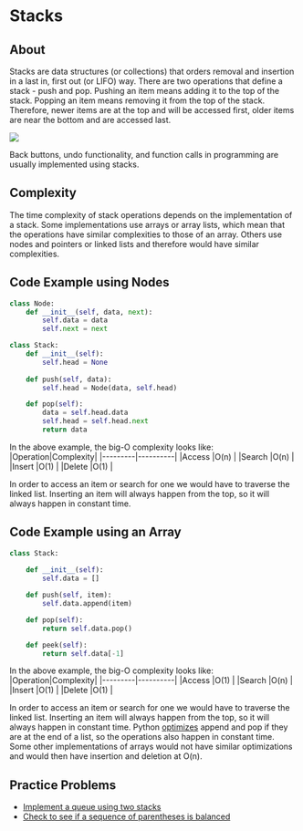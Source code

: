 # Stacks

## About
Stacks are data structures (or collections) that orders removal and insertion in a last in, first out (or LIFO) way. There are two operations that define a stack - push and pop. Pushing an item means adding it to the top of the stack. Popping an item means removing it from the top of the stack. Therefore, newer items are at the top and will be accessed first, older items are near the bottom and are accessed last.

![](http://legacy.earlham.edu/~ltnguyen14/cs%20web/pics/stack.png) 

Back buttons, undo functionality, and function calls in programming are usually implemented using stacks.

## Complexity

The time complexity of stack operations depends on the implementation of a stack. Some implementations use arrays or array lists, which mean that the operations have similar complexities to those of an array. Others use nodes and pointers or linked lists and therefore would have similar complexities.


## Code Example using Nodes
```python
class Node:
	def __init__(self, data, next):
		self.data = data
		self.next = next

class Stack:
	def __init__(self):
		self.head = None
	
	def push(self, data):
		self.head = Node(data, self.head)

	def pop(self):
		data = self.head.data
		self.head = self.head.next
		return data 
```
In the above example, the big-O complexity looks like:
|Operation|Complexity|
|---------|----------|
|Access   |O(n)      |
|Search   |O(n)      |
|Insert   |O(1)      |
|Delete   |O(1)      | 

In order to access an item or search for one we would have to traverse the linked list. Inserting an item will always happen from the top, so it will always happen in constant time.


## Code Example using an Array
```python 
class Stack:
	
	def __init__(self):
		self.data = []

	def push(self, item):
		self.data.append(item)

	def pop(self):
		return self.data.pop()

	def peek(self):
		return self.data[-1]
```
In the above example, the big-O complexity looks like:
|Operation|Complexity|
|---------|----------|
|Access   |O(1)      |
|Search   |O(n)      |
|Insert   |O(1)      |
|Delete   |O(1)      | 

In order to access an item or search for one we would have to traverse the linked list. Inserting an item will always happen from the top, so it will always happen in constant time. Python [optimizes](https://www.ics.uci.edu/~pattis/ICS-33/lectures/complexitypython.txt) append and pop if they are at the end of a list, so the operations also happen in constant time. Some other implementations of arrays would not have similar optimizations and would then have insertion and deletion at O(n).

## Practice Problems

* [Implement a queue using two stacks](https://www.hackerrank.com/challenges/ctci-queue-using-two-stacks)
* [Check to see if a sequence of parentheses is balanced](https://www.hackerrank.com/challenges/ctci-balanced-brackets)
